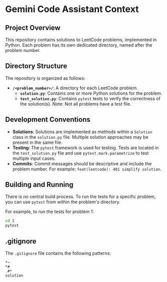 # Gemini Code Assistant Context

## Project Overview

This repository contains solutions to LeetCode problems, implemented in Python. Each problem has its own dedicated directory, named after the problem number.

## Directory Structure

The repository is organized as follows:

- **`/<problem_number>/`**: A directory for each LeetCode problem.
  - **`solution.py`**: Contains one or more Python solutions for the problem.
  - **`test_solution.py`**: Contains `pytest` tests to verify the correctness of the solution(s). Note: Not all problems have a test file.

## Development Conventions

- **Solutions**: Solutions are implemented as methods within a `Solution` class in the `solution.py` file. Multiple solution approaches may be present in the same file.
- **Testing**: The `pytest` framework is used for testing. Tests are located in the `test_solution.py` file and use `pytest.mark.parametrize` to test multiple input cases.
- **Commits**: Commit messages should be descriptive and include the problem number. For example: `feat(leetcode): 401 simplify solution`.

## Building and Running

There is no central build process. To run the tests for a specific problem, you can use `pytest` from within the problem's directory.

For example, to run the tests for problem 1:

```bash
cd 1
pytest
```

## .gitignore

The `.gitignore` file contains the following patterns:

```
*~
*#
.#*
solution
```
